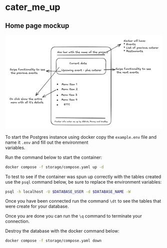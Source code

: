 # cater_me_up

## Home page mockup

![image](./visuals/cater_me_up.excalidraw.png)

To start the Postgres instance using docker copy the `example.env` file and name it `.env` and fill out the environment  
variables.

Run the command below to start the container:

``` bash
docker compose -f storage/compose.yaml up -d
```

To test to see if the container was spun up correctly with the tables created use the `psql` command below, be sure to replace the environment variables:

``` bash
psql -h localhost -U $DATABASE_USER -d $DATABASE_NAME -W
```

Once you have been connected run the command `\dt` to see the tables that were create for your database.

Once you are done you can run the `\q` command to terminate your connection.

Destroy the database with the docker command below:

``` bash
docker compose -f storage/compose.yaml down
```
